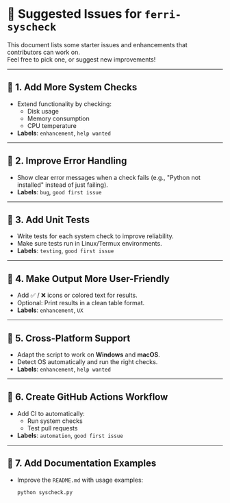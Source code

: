 # 📌 Suggested Issues for `ferri-syscheck`

This document lists some starter issues and enhancements that contributors can work on.  
Feel free to pick one, or suggest new improvements!

---

## 🔹 1. Add More System Checks
- Extend functionality by checking:
  - Disk usage
  - Memory consumption
  - CPU temperature
- **Labels**: `enhancement`, `help wanted`

---

## 🔹 2. Improve Error Handling
- Show clear error messages when a check fails (e.g., "Python not installed" instead of just failing).
- **Labels**: `bug`, `good first issue`

---

## 🔹 3. Add Unit Tests
- Write tests for each system check to improve reliability.
- Make sure tests run in Linux/Termux environments.
- **Labels**: `testing`, `good first issue`

---

## 🔹 4. Make Output More User-Friendly
- Add ✅ / ❌ icons or colored text for results.
- Optional: Print results in a clean table format.
- **Labels**: `enhancement`, `UX`

---

## 🔹 5. Cross-Platform Support
- Adapt the script to work on **Windows** and **macOS**.
- Detect OS automatically and run the right checks.
- **Labels**: `enhancement`, `help wanted`

---

## 🔹 6. Create GitHub Actions Workflow
- Add CI to automatically:
  - Run system checks
  - Test pull requests
- **Labels**: `automation`, `good first issue`

---

## 🔹 7. Add Documentation Examples
- Improve the `README.md` with usage examples:
  ```bash
  python syscheck.py
